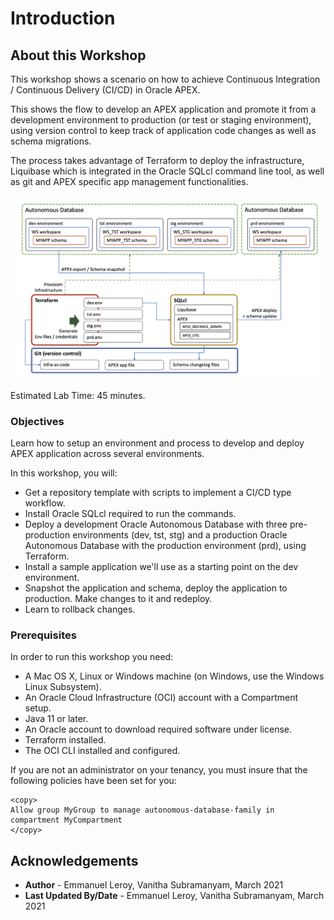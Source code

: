 # Introduction

## About this Workshop

This workshop shows a scenario on how to achieve Continuous Integration / Continuous Delivery (CI/CD) in Oracle APEX.

This shows the flow to develop an APEX application and promote it from a development environment to production (or test or staging environment), using version control to keep track of application code changes as well as schema migrations.

The process takes advantage of Terraform to deploy the infrastructure, Liquibase which is integrated in the Oracle SQLcl command line tool, as well as git and APEX specific app management functionalities.

![](./images/apex-wf.png)

Estimated Lab Time: 45 minutes.

### Objectives

Learn how to setup an environment and process to develop and deploy APEX application across several environments.

In this workshop, you will:
- Get a repository template with scripts to implement a CI/CD type workflow.
- Install Oracle SQLcl required to run the commands.
- Deploy a development Oracle Autonomous Database with three pre-production environments (dev, tst, stg) and a production Oracle Autonomous Database with the production environment (prd), using Terraform.
- Install a sample application we'll use as a starting point on the dev environment.
- Snapshot the application and schema, deploy the application to production. Make changes to it and redeploy.
- Learn to rollback changes.

### Prerequisites

In order to run this workshop you need:

* A Mac OS X, Linux or Windows machine (on Windows, use the Windows Linux Subsystem).
* An Oracle Cloud Infrastructure (OCI) account with a Compartment setup.
* Java 11 or later.
* An Oracle account to download required software under license.
* Terraform installed.
* The OCI CLI installed and configured.

If you are not an administrator on your tenancy, you must insure that the following policies have been set for you:

```
<copy>
Allow group MyGroup to manage autonomous-database-family in compartment MyCompartment
</copy>
```


## Acknowledgements

 - **Author** - Emmanuel Leroy, Vanitha Subramanyam, March 2021
 - **Last Updated By/Date** - Emmanuel Leroy, Vanitha Subramanyam, March 2021
